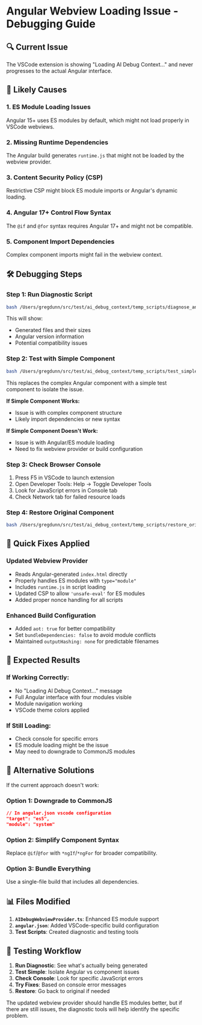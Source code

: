 # Angular Webview Loading Issue - Debugging Guide

## 🔍 **Current Issue**

The VSCode extension is showing "Loading AI Debug Context..." and never progresses to the actual Angular interface.

## 🎯 **Likely Causes**

### 1. **ES Module Loading Issues**
Angular 15+ uses ES modules by default, which might not load properly in VSCode webviews.

### 2. **Missing Runtime Dependencies**
The Angular build generates `runtime.js` that might not be loaded by the webview provider.

### 3. **Content Security Policy (CSP)**
Restrictive CSP might block ES module imports or Angular's dynamic loading.

### 4. **Angular 17+ Control Flow Syntax**
The `@if` and `@for` syntax requires Angular 17+ and might not be compatible.

### 5. **Component Import Dependencies**
Complex component imports might fail in the webview context.

## 🛠️ **Debugging Steps**

### Step 1: Run Diagnostic Script
```bash
bash /Users/gregdunn/src/test/ai_debug_context/temp_scripts/diagnose_angular_loading.sh
```

This will show:
- Generated files and their sizes
- Angular version information
- Potential compatibility issues

### Step 2: Test with Simple Component
```bash
bash /Users/gregdunn/src/test/ai_debug_context/temp_scripts/test_simple_component.sh
```

This replaces the complex Angular component with a simple test component to isolate the issue.

**If Simple Component Works:**
- Issue is with complex component structure
- Likely import dependencies or new syntax

**If Simple Component Doesn't Work:**
- Issue is with Angular/ES module loading
- Need to fix webview provider or build configuration

### Step 3: Check Browser Console
1. Press F5 in VSCode to launch extension
2. Open Developer Tools: Help → Toggle Developer Tools
3. Look for JavaScript errors in Console tab
4. Check Network tab for failed resource loads

### Step 4: Restore Original Component
```bash
bash /Users/gregdunn/src/test/ai_debug_context/temp_scripts/restore_original_component.sh
```

## 🔧 **Quick Fixes Applied**

### Updated Webview Provider
- Reads Angular-generated `index.html` directly
- Properly handles ES modules with `type="module"`
- Includes `runtime.js` in script loading
- Updated CSP to allow `'unsafe-eval'` for ES modules
- Added proper nonce handling for all scripts

### Enhanced Build Configuration
- Added `aot: true` for better compatibility
- Set `bundleDependencies: false` to avoid module conflicts
- Maintained `outputHashing: none` for predictable filenames

## 🎯 **Expected Results**

### If Working Correctly:
- No "Loading AI Debug Context..." message
- Full Angular interface with four modules visible
- Module navigation working
- VSCode theme colors applied

### If Still Loading:
- Check console for specific errors
- ES module loading might be the issue
- May need to downgrade to CommonJS modules

## 🔄 **Alternative Solutions**

If the current approach doesn't work:

### Option 1: Downgrade to CommonJS
```json
// In angular.json vscode configuration
"target": "es5",
"module": "system"
```

### Option 2: Simplify Component Syntax
Replace `@if`/`@for` with `*ngIf`/`*ngFor` for broader compatibility.

### Option 3: Bundle Everything
Use a single-file build that includes all dependencies.

## 📊 **Files Modified**

1. **`AIDebugWebviewProvider.ts`**: Enhanced ES module support
2. **`angular.json`**: Added VSCode-specific build configuration  
3. **Test Scripts**: Created diagnostic and testing tools

## 🧪 **Testing Workflow**

1. **Run Diagnostic**: See what's actually being generated
2. **Test Simple**: Isolate Angular vs component issues  
3. **Check Console**: Look for specific JavaScript errors
4. **Try Fixes**: Based on console error messages
5. **Restore**: Go back to original if needed

The updated webview provider should handle ES modules better, but if there are still issues, the diagnostic tools will help identify the specific problem.
